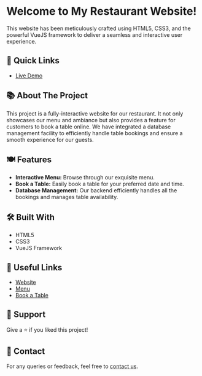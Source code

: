 # Welcome to My Restaurant Website!

This website has been meticulously crafted using HTML5, CSS3, and the powerful VueJS framework to deliver a seamless and interactive user experience.

## 🚀 Quick Links
- [Live Demo](https://tandooritadka.netlify.app/)

## 📚 About The Project

This project is a fully-interactive website for our restaurant. It not only showcases our menu and ambiance but also provides a feature for customers to book a table online. We have integrated a database management facility to efficiently handle table bookings and ensure a smooth experience for our guests.

## 🍽 Features
- **Interactive Menu:** Browse through our exquisite menu.
- **Book a Table:** Easily book a table for your preferred date and time.
- **Database Management:** Our backend efficiently handles all the bookings and manages table availability.

## 🛠 Built With
- HTML5
- CSS3
- VueJS Framework

## 🔗 Useful Links
- [Website](https://tandooritadka.netlify.app/)
- [Menu](https://tandooritadka.netlify.app/)
- [Book a Table](https://tandooritadka.netlify.app/)

## 🙌 Support

Give a ⭐️ if you liked this project!

## 📩 Contact

For any queries or feedback, feel free to [contact us](mailto:example@email.com).
